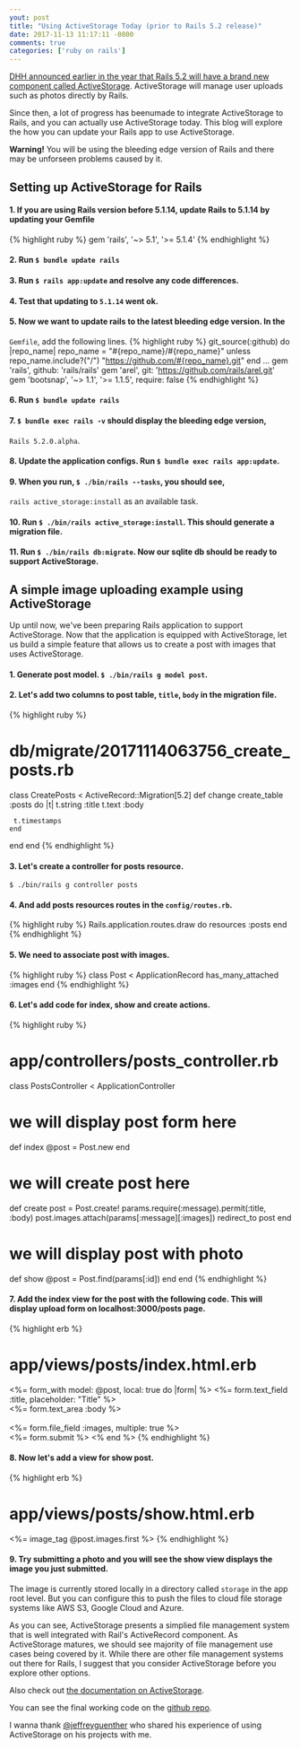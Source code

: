 ```yaml
---
yout: post
title: "Using ActiveStorage Today (prior to Rails 5.2 release)"
date: 2017-11-13 11:17:11 -0800
comments: true
categories: ['ruby on rails']
---
```


[DHH announced earlier in the year that Rails 5.2 will have a brand new component called ActiveStorage](http://weblog.rubyonrails.org/2017/7/15/this-week-in-rails-active-storage-telling-secrets-and-time-travelling/).
ActiveStorage will manage user uploads such as photos directly by Rails.

Since then, a lot of progress has beenumade to integrate ActiveStorage to
Rails, and you can actually use ActiveStorage today. This blog will explore
the how you can update your Rails app to use ActiveStorage.

**Warning!** You will be using the bleeding edge version of Rails and
there may be unforseen problems caused by it.

## Setting up ActiveStorage for Rails

#### 1. If you are using Rails version before 5.1.14, update Rails to 5.1.14 by updating your Gemfile
{% highlight ruby %}
gem 'rails', '~> 5.1', '>= 5.1.4'
{% endhighlight %}

#### 2. Run `$ bundle update rails`

#### 3. Run `$ rails app:update` and resolve any code differences.

#### 4. Test that updating to `5.1.14` went ok.

#### 5. Now we want to update rails to the latest bleeding edge version. In the
`Gemfile`, add the following lines.
{% highlight ruby %}
git_source(:github) do |repo_name|
  repo_name = "#{repo_name}/#{repo_name}" unless repo_name.include?("/")
  "https://github.com/#{repo_name}.git"
end
...
gem 'rails', github: 'rails/rails'
gem 'arel', git: 'https://github.com/rails/arel.git'
gem 'bootsnap', '~> 1.1', '>= 1.1.5', require: false
{% endhighlight %}

#### 6. Run `$ bundle update rails`

#### 7. `$ bundle exec rails -v` should display the bleeding edge version,
`Rails 5.2.0.alpha`.

#### 8. Update the application configs. Run `$ bundle exec rails app:update`.

#### 9. When you run, `$ ./bin/rails --tasks`, you should see,
`rails active_storage:install` as an available task.

#### 10. Run `$ ./bin/rails active_storage:install`. This should generate a migration file.

#### 11. Run `$ ./bin/rails db:migrate`. Now our sqlite db should be ready to support ActiveStorage.

## A simple image uploading example using ActiveStorage

Up until now, we've been preparing Rails application to support ActiveStorage.
Now that the application is equipped with ActiveStorage, let us build a
simple feature that allows us to create a post with images
that uses ActiveStorage.

#### 1. Generate post model. `$ ./bin/rails g model post`.

#### 2. Let's add two columns to post table, `title`, `body` in the migration file.
{% highlight ruby %}
# db/migrate/20171114063756_create_posts.rb
class CreatePosts < ActiveRecord::Migration[5.2]
  def change
    create_table :posts do |t|
      t.string :title
      t.text :body

     t.timestamps
    end
  end
end
{% endhighlight %}

#### 3. Let's create a controller for posts resource.
`$ ./bin/rails g controller posts`

#### 4. And add posts resources routes in the `config/routes.rb`.
{% highlight ruby %}
Rails.application.routes.draw do
  resources :posts
end
{% endhighlight %}

#### 5. We need to associate post with images.
{% highlight ruby %}
class Post < ApplicationRecord
  has_many_attached :images
end
{% endhighlight %}

#### 6. Let's add code for index, show and create actions.
{% highlight ruby %}
# app/controllers/posts_controller.rb
class PostsController < ApplicationController
  # we will display post form here
  def index
    @post = Post.new
  end
  # we will create post here
  def create
    post = Post.create! params.require(:message).permit(:title, :body)
    post.images.attach(params[:message][:images])
    redirect_to post
  end
  # we will display post with photo
  def show
    @post = Post.find(params[:id])
  end
end
{% endhighlight %}

#### 7. Add the index view for the post with the following code. This will display upload form on localhost:3000/posts page.
{% highlight erb %}
# app/views/posts/index.html.erb
<%= form_with model: @post, local: true do |form| %>
  <%= form.text_field :title, placeholder: "Title" %><br>
  <%= form.text_area :body %><br><br>
  <%= form.file_field :images, multiple: true %><br>
  <%= form.submit %>
<% end %>
{% endhighlight %}

#### 8. Now let's add a view for show post.
{% highlight erb %}
# app/views/posts/show.html.erb
<%= image_tag @post.images.first %>
{% endhighlight %}

#### 9. Try submitting a photo and you will see the show view displays the image you just submitted.
The image is currently stored locally in a
directory called `storage` in the app root level. But you can configure
this to push the files to cloud file storage systems like AWS S3, Google Cloud
and Azure.

As you can see, ActiveStorage presents a simplied file management system
that is well integrated with Rail's ActiveRecord component.
As ActiveStorage matures, we should see majority of
file management use cases being covered by it.
While there are other file management systems out there for Rails, I suggest that
you consider ActiveStorage before you explore other options.

Also check out [the documentation on ActiveStorage](https://github.com/rails/rails/blob/master/activestorage/README.md).

You can see the final working code on the [github repo](https://github.com/serv/rails-alpha-activestorage-example).

I wanna thank [@jeffreyguenther](https://twitter.com/jeffreyguenther) who
shared his experience of using ActiveStorage on his projects with me.



